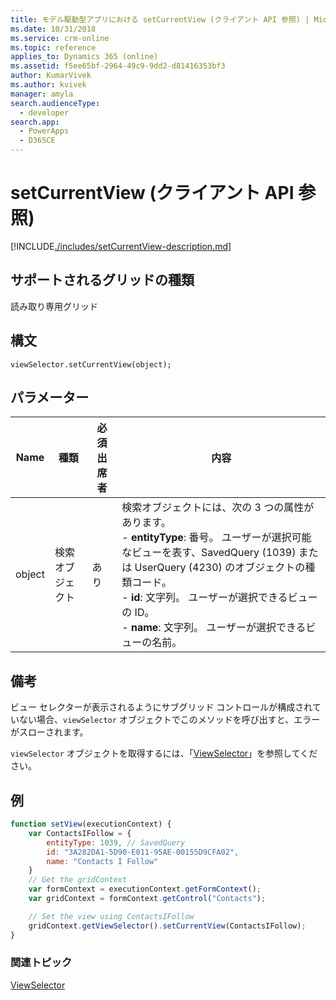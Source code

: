 ```yaml
---
title: モデル駆動型アプリにおける setCurrentView (クライアント API 参照) | MicrosoftDocs
ms.date: 10/31/2018
ms.service: crm-online
ms.topic: reference
applies_to: Dynamics 365 (online)
ms.assetid: f5ee65bf-2964-49c9-9dd2-d81416353bf3
author: KumarVivek
ms.author: kvivek
manager: amyla
search.audienceType:
  - developer
search.app:
  - PowerApps
  - D365CE
---
```

# <a name="setcurrentview-client-api-reference"></a>setCurrentView (クライアント API 参照)



[!INCLUDE[./includes/setCurrentView-description.md](./includes/setCurrentView-description.md)]

## <a name="grid-types-supported"></a>サポートされるグリッドの種類

読み取り専用グリッド

## <a name="syntax"></a>構文

`viewSelector.setCurrentView(object);`

## <a name="parameter"></a>パラメーター

|Name|種類​​|必須出席者|内容|
|--|--|--|--|
|object|検索オブジェクト|あり|検索オブジェクトには、次の 3 つの属性があります。<br/>- **entityType**: 番号。 ユーザーが選択可能なビューを表す、SavedQuery (1039) または UserQuery (4230) のオブジェクトの種類コード。<br/>- **id**: 文字列。 ユーザーが選択できるビューの ID。<br/>- **name**: 文字列。 ユーザーが選択できるビューの名前。|

## <a name="remarks"></a>備考

ビュー セレクターが表示されるようにサブグリッド コントロールが構成されていない場合、`viewSelector` オブジェクトでこのメソッドを呼び出すと、エラーがスローされます。

`viewSelector` オブジェクトを取得するには、「[ViewSelector](../viewselector.md)」を参照してください。

## <a name="example"></a>例

```JavaScript
function setView(executionContext) {
    var ContactsIFollow = {
        entityType: 1039, // SavedQuery
        id: "3A282DA1-5D90-E011-95AE-00155D9CFA02",
        name: "Contacts I Follow"
    }
    // Get the gridContext
    var formContext = executionContext.getFormContext();
    var gridContext = formContext.getControl("Contacts");

    // Set the view using ContactsIFollow
    gridContext.getViewSelector().setCurrentView(ContactsIFollow);
}
```

### <a name="related-topics"></a>関連トピック

[ViewSelector](../viewselector.md)




